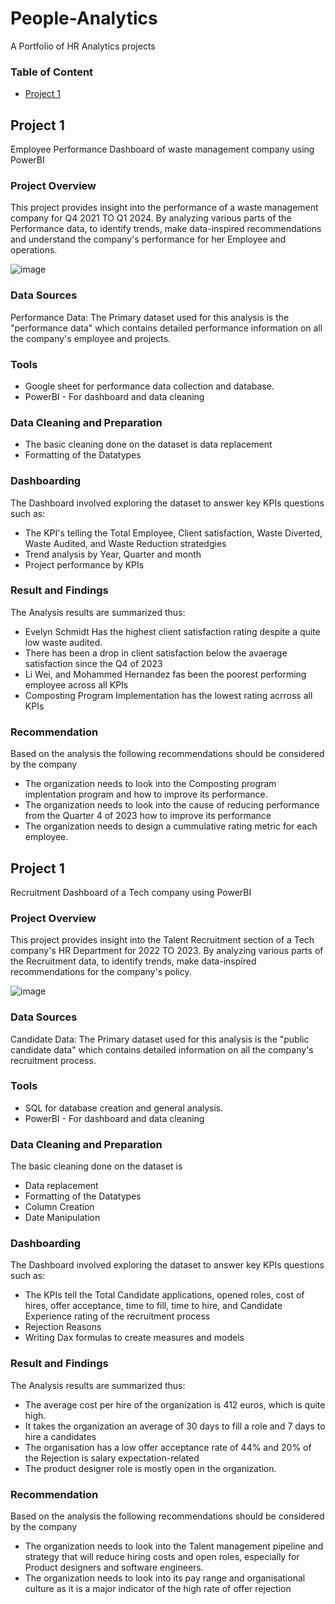 # People-Analytics
A Portfolio of HR Analytics projects

### Table of Content


- [Project 1](Project-1)

## Project 1 
Employee Performance Dashboard of waste management company using PowerBI

### Project Overview

This project provides insight into the performance of a waste management company for Q4 2021 TO Q1 2024. By analyzing various parts of the Performance data, to identify trends, make data-inspired recommendations and understand the company's performance for her Employee and operations.

![image](https://github.com/baeyuu/People-Analytics/assets/64594215/f4b04ed4-fe13-4267-93f7-89a4ef91f177)


### Data Sources 

Performance Data: The Primary dataset used for this analysis is the "performance data" which contains detailed performance information on all the company's employee and projects.

### Tools
- Google sheet for performance data collection and database.
- PowerBI - For dashboard and data cleaning

### Data Cleaning and Preparation

- The basic cleaning done on the dataset is data replacement
- Formatting of the Datatypes


### Dashboarding

The Dashboard involved exploring the dataset to answer key KPIs questions such as:
- The KPI's telling the Total Employee, Client satisfaction, Waste Diverted, Waste Audited, and Waste Reduction stratedgies
- Trend analysis by Year, Quarter and month
- Project performance by KPIs


### Result and Findings

The Analysis results are summarized thus:
- Evelyn Schmidt Has the highest client satisfaction rating despite a quite low waste audited.
- There has been a drop in client satisfaction below the avaerage satisfaction since the Q4 of 2023
- Li Wei, and Mohammed Hernandez fas been the poorest performing employee across all KPIs
- Composting Program Implementation has the lowest rating acrross all KPIs

### Recommendation
Based on the analysis the following recommendations should be considered by the company
- The organization needs to look into the Composting program implentation program and how to improve its performance.
- The organization needs to look into the cause of reducing performance from the Quarter 4 of 2023 how to improve its performance
- The organization needs to design a cummulative rating metric for each employee.


## Project 1 
Recruitment Dashboard of a Tech company using PowerBI

### Project Overview

This project provides insight into the Talent Recruitment section of a Tech company's HR Department for 2022 TO 2023. By analyzing various parts of the Recruitment data, to identify trends, make data-inspired recommendations for the company's policy.

![image](https://github.com/baeyuu/People-Analytics/assets/64594215/6b1195b8-3267-412c-b64c-c043ec2087c6)


### Data Sources 

Candidate Data: The Primary dataset used for this analysis is the "public candidate data" which contains detailed information on all the company's recruitment process.

### Tools
- SQL for database creation and general analysis.
- PowerBI - For dashboard and data cleaning

### Data Cleaning and Preparation

The basic cleaning done on the dataset is
- Data replacement
- Formatting of the Datatypes
- Column Creation
- Date Manipulation


### Dashboarding

The Dashboard involved exploring the dataset to answer key KPIs questions such as:
- The KPIs tell the Total Candidate applications, opened roles, cost of hires, offer acceptance, time to fill, time to hire, and Candidate Experience rating of the recruitment process
- Rejection Reasons
- Writing Dax formulas to create measures and models


### Result and Findings

The Analysis results are summarized thus:
- The average cost per hire of the organization is 412 euros, which is quite high.
- It takes the organization an average of 30 days to fill a role and 7 days to hire a candidates
- The organisation has a low offer acceptance rate of 44% and 20% of the Rejection is salary expectation-related
- The product designer role is mostly open in the organization.

### Recommendation
Based on the analysis the following recommendations should be considered by the company
- The organization needs to look into the Talent management pipeline and strategy that will reduce hiring costs and open roles, especially for Product designers and software engineers.
- The organization needs to look into its pay range and organisational culture as it is a major indicator of the high rate of offer rejection 


